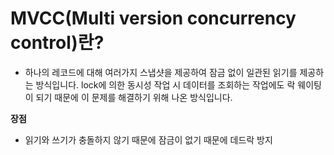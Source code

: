 # MVCC(Multi version concurrency control)란?
- 하나의 레코드에 대해 여러가지 스냅샷을 제공하여 잠금 없이 일관된 읽기를 제공하는 방식입니다. lock에 의한 동시성 작업 시 데이터를 조회하는 작업에도 락 웨이팅이 되기 때문에 이 문제를 해결하기 위해 나온 방식입니다.

**장점**
- 읽기와 쓰기가 충돌하지 않기 때문에 잠금이 없기 때문에 데드락 방지
